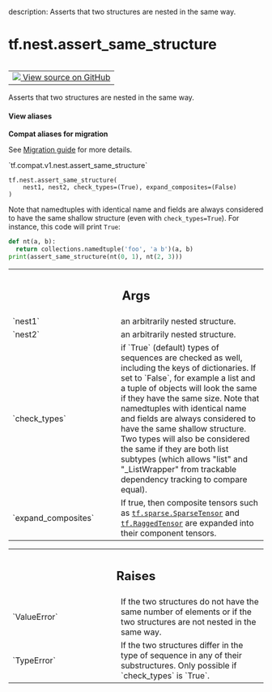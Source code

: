 description: Asserts that two structures are nested in the same way.

<div itemscope itemtype="http://developers.google.com/ReferenceObject">
<meta itemprop="name" content="tf.nest.assert_same_structure" />
<meta itemprop="path" content="Stable" />
</div>

# tf.nest.assert_same_structure

<!-- Insert buttons and diff -->

<table class="tfo-notebook-buttons tfo-api nocontent" align="left">
<td>
  <a target="_blank" href="https://github.com/tensorflow/tensorflow/blob/r2.3/tensorflow/python/util/nest.py#L357-L402">
    <img src="https://www.tensorflow.org/images/GitHub-Mark-32px.png" />
    View source on GitHub
  </a>
</td>
</table>



Asserts that two structures are nested in the same way.

<section class="expandable">
  <h4 class="showalways">View aliases</h4>
  <p>
<b>Compat aliases for migration</b>
<p>See
<a href="https://www.tensorflow.org/guide/migrate">Migration guide</a> for
more details.</p>
<p>`tf.compat.v1.nest.assert_same_structure`</p>
</p>
</section>

<pre class="devsite-click-to-copy prettyprint lang-py tfo-signature-link">
<code>tf.nest.assert_same_structure(
    nest1, nest2, check_types=(True), expand_composites=(False)
)
</code></pre>



<!-- Placeholder for "Used in" -->

Note that namedtuples with identical name and fields are always considered
to have the same shallow structure (even with `check_types=True`).
For instance, this code will print `True`:

```python
def nt(a, b):
  return collections.namedtuple('foo', 'a b')(a, b)
print(assert_same_structure(nt(0, 1), nt(2, 3)))
```

<!-- Tabular view -->
 <table class="responsive fixed orange">
<colgroup><col width="214px"><col></colgroup>
<tr><th colspan="2"><h2 class="add-link">Args</h2></th></tr>

<tr>
<td>
`nest1`
</td>
<td>
an arbitrarily nested structure.
</td>
</tr><tr>
<td>
`nest2`
</td>
<td>
an arbitrarily nested structure.
</td>
</tr><tr>
<td>
`check_types`
</td>
<td>
if `True` (default) types of sequences are checked as well,
including the keys of dictionaries. If set to `False`, for example a
list and a tuple of objects will look the same if they have the same
size. Note that namedtuples with identical name and fields are always
considered to have the same shallow structure. Two types will also be
considered the same if they are both list subtypes (which allows "list"
and "_ListWrapper" from trackable dependency tracking to compare
equal).
</td>
</tr><tr>
<td>
`expand_composites`
</td>
<td>
If true, then composite tensors such as
<a href="../../tf/sparse/SparseTensor.md"><code>tf.sparse.SparseTensor</code></a> and <a href="../../tf/RaggedTensor.md"><code>tf.RaggedTensor</code></a> are expanded into their
component tensors.
</td>
</tr>
</table>



<!-- Tabular view -->
 <table class="responsive fixed orange">
<colgroup><col width="214px"><col></colgroup>
<tr><th colspan="2"><h2 class="add-link">Raises</h2></th></tr>

<tr>
<td>
`ValueError`
</td>
<td>
If the two structures do not have the same number of elements or
if the two structures are not nested in the same way.
</td>
</tr><tr>
<td>
`TypeError`
</td>
<td>
If the two structures differ in the type of sequence in any of
their substructures. Only possible if `check_types` is `True`.
</td>
</tr>
</table>

